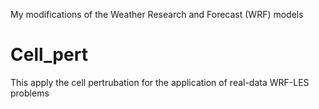 My modifications of the Weather Research and Forecast (WRF) models


# Cell_pert

This apply the cell pertrubation for the application of real-data WRF-LES problems
